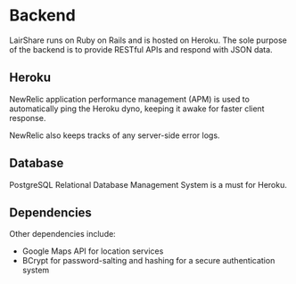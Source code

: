 # Backend

LairShare runs on Ruby on Rails and is hosted on Heroku. The sole purpose of the backend is to provide RESTful APIs and respond with JSON data.

## Heroku

NewRelic application performance management (APM) is used to automatically ping the Heroku dyno, keeping it awake for faster client response.

NewRelic also keeps tracks of any server-side error logs.

## Database

PostgreSQL Relational Database Management System is a must for Heroku.

## Dependencies

Other dependencies include:

- Google Maps API for location services
- BCrypt for password-salting and hashing for a secure authentication system
